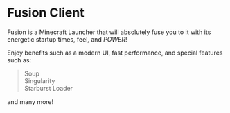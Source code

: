 # Fusion Client
Fusion is a Minecraft Launcher that will absolutely fuse you to it with its energetic startup times, feel, and *POWER*!

Enjoy benefits such as a modern UI, fast performance, and special features such as:
> Soup\
> Singularity\
> Starburst Loader

and many more!


